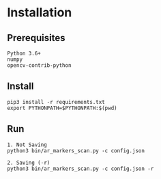 
# Installation

## Prerequisites
```
Python 3.6+
numpy
opencv-contrib-python
```

## Install
```
pip3 install -r requirements.txt
export PYTHONPATH=$PYTHONPATH:$(pwd)
```

## Run
```
1. Not Saving
python3 bin/ar_markers_scan.py -c config.json

2. Saving (-r)
python3 bin/ar_markers_scan.py -c config.json -r

```
